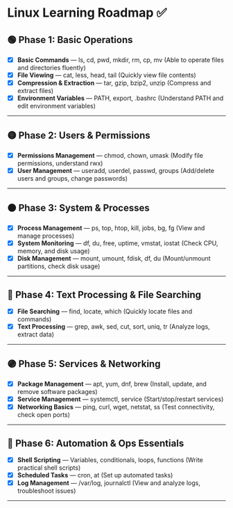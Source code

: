 # Linux Learning Roadmap ✅

## 🟢 Phase 1: Basic Operations
- [x] **Basic Commands** — ls, cd, pwd, mkdir, rm, cp, mv (Able to operate files and directories fluently)
- [x] **File Viewing** — cat, less, head, tail (Quickly view file contents)
- [x] **Compression & Extraction** — tar, gzip, bzip2, unzip (Compress and extract files)
- [x] **Environment Variables** — PATH, export, .bashrc (Understand PATH and edit environment variables)

---

## 🟡 Phase 2: Users & Permissions
- [x] **Permissions Management** — chmod, chown, umask (Modify file permissions, understand rwx)
- [x] **User Management** — useradd, userdel, passwd, groups (Add/delete users and groups, change passwords)

---

## 🟠 Phase 3: System & Processes
- [x] **Process Management** — ps, top, htop, kill, jobs, bg, fg (View and manage processes)
- [x] **System Monitoring** — df, du, free, uptime, vmstat, iostat (Check CPU, memory, and disk usage)
- [x] **Disk Management** — mount, umount, fdisk, df, du (Mount/unmount partitions, check disk usage)

---

## 🔵 Phase 4: Text Processing & File Searching
- [x] **File Searching** — find, locate, which (Quickly locate files and commands)
- [x] **Text Processing** — grep, awk, sed, cut, sort, uniq, tr (Analyze logs, extract data)

---

## 🟣 Phase 5: Services & Networking
- [x] **Package Management** — apt, yum, dnf, brew (Install, update, and remove software packages)
- [x] **Service Management** — systemctl, service (Start/stop/restart services)
- [x] **Networking Basics** — ping, curl, wget, netstat, ss (Test connectivity, check open ports)

---

## 🔴 Phase 6: Automation & Ops Essentials
- [x] **Shell Scripting** — Variables, conditionals, loops, functions (Write practical shell scripts)
- [x] **Scheduled Tasks** — cron, at (Set up automated tasks)
- [x] **Log Management** — /var/log, journalctl (View and analyze logs, troubleshoot issues)

---

